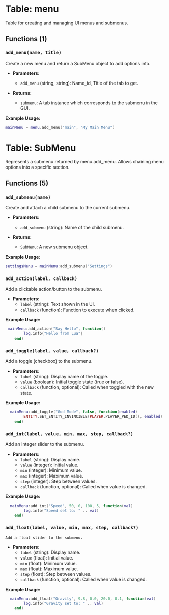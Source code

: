 # Table: menu

Table for creating and managing UI menus and submenus.

## Functions (1)

### `add_menu(name, title)`

 Create a new menu and return a SubMenu object to add options into.
 
- **Parameters:**
  - `add_menu` (string, string): Name_id, Title of the tab to get.

- **Returns:**
  - `submenu`: A tab instance which corresponds to the submenu in the GUI.

**Example Usage:**
```lua
mainMenu = menu.add_menu("main", "My Main Menu")
```


# Table: SubMenu

Represents a submenu returned by menu.add_menu. Allows chaining menu options into a specific section.

## Functions (5)

### `add_submenu(name)`

 Create and attach a child submenu to the current submenu.

- **Parameters:**
  - `add_submenu` (string): Name of the child submenu.

- **Returns:**
  - `SubMenu`: A new submenu object.
 
**Example Usage:**
```lua
settingsMenu = mainMenu:add_submenu("Settings")
```

### `add_action(label, callback)`

  Add a clickable action/button to the submenu.

- **Parameters:**
  - `label` (string): Text shown in the UI.
  - `callback` (function): Function to execute when clicked.
 
**Example Usage:**
```lua
 mainMenu:add_action("Say Hello", function()
        log.info("Hello from Lua")
    end)
```

### `add_toggle(label, value, callback?)`

 Add a toggle (checkbox) to the submenu.

- **Parameters:**
    - `label` (string): Display name of the toggle.
    - `value` (boolean): Initial toggle state (true or false).
    - `callback` (function, optional): Called when toggled with the new state.
 
**Example Usage:**
```lua
  mainMenu:add_toggle("God Mode", false, function(enabled)
        ENTITY.SET_ENTITY_INVINCIBLE(PLAYER.PLAYER_PED_ID(), enabled)
    end)
```


### `add_int(label, value, min, max, step, callback?)`

  Add an integer slider to the submenu.

- **Parameters:**
    - `label` (string): Display name.
    - `value` (integer): Initial value.
    - `min` (integer): Minimum value.
    - `max` (integer): Maximum value.
    - `step` (integer): Step between values.
    - `callback` (function, optional): Called when value is changed.
 
**Example Usage:**
```lua
  mainMenu:add_int("Speed", 50, 0, 100, 5, function(val)
        log.info("Speed set to: " .. val)
    end)
```


### `add_float(label, value, min, max, step, callback?)`

    Add a float slider to the submenu.

- **Parameters:**
    - `label` (string): Display name.
    - `value` (float): Initial value.
    - `min` (float): Minimum value.
    - `max` (float): Maximum value.
    - `step` (float): Step between values.
    - `callback` (function, optional): Called when value is changed.
 
**Example Usage:**
```lua
  mainMenu:add_float("Gravity", 9.8, 0.0, 20.0, 0.1, function(val)
        log.info("Gravity set to: " .. val)
    end)
```
